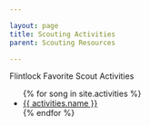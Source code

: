 ```yaml
---

layout: page
title: Scouting Activities
parent: Scouting Resources

---
```


Flintlock Favorite Scout Activities

<ul>
{% for song in site.activities %}
<li>
    <a href="{{ activites.url }}">
        {{ activities.name }}
    </a>
</li>
{% endfor %}
</ul>